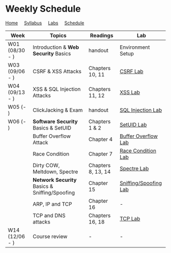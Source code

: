 # Weekly Schedule

[Home](./index.md) &nbsp;&nbsp;&nbsp; [Syllabus](./syllabus.md)  &nbsp;&nbsp;&nbsp; [Labs](./labs.md) &nbsp;&nbsp;&nbsp; [Schedule](./schedule.md)

| Week         | Topics | Readings  |  Lab |  
| ---          | ---    | --- | --- |
|W01 (08/30 - ) | Introduction & **Web Security** Basics | handout | Environment Setup |
|W03 (09/06 - ) | CSRF & XSS Attacks | Chapters 10, 11 | [CSRF Lab](./labs.md) | 
|W04 (09/13 - ) | XSS & SQL Injection Attacks| Chapters 11, 12 | [XSS Lab](./labs.md) | 
|W05 (- ) | ClickJacking & Exam | handout | [SQL Injection Lab](./labs.md) | 
|W06 (- ) | **Software Security** Basics & SetUID | Chapters 1 & 2 | [SetUID Lab](./labs.md) |
| | Buffer Overflow Attack | Chapter 4| [Buffer Overflow Lab](./labs.md) |
| | Race Condition | Chapter 7 | [Race Condition Lab](./labs.md) |
| | Dirty COW, Meltdown, Spectre | Chapters 8, 13, 14 | [Spectre Lab](./labs.md) | 
| | **Network Security** Basics & Sniffing/Spoofing | Chapter 15 | [Sniffing/Spoofing Lab](./labs.md) | 
| | ARP, IP and TCP | Chapter 16  | - |
| | TCP and DNS attacks | Chapters 16, 18 | [TCP Lab](./labs.md) | 
|W14 (12/06 - ) | Course review | - | - | 

